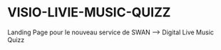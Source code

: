 # VISIO-LIVIE-MUSIC-QUIZZ
Landing Page pour le nouveau service de SWAN --> Digital Live Music Quizz
